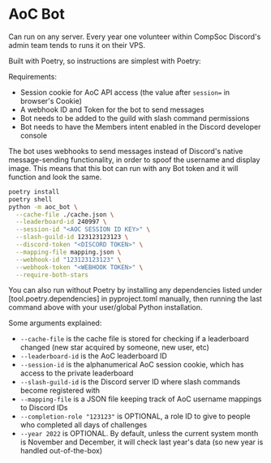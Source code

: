 # AoC Bot

Can run on any server. Every year one volunteer within CompSoc Discord's admin team tends to runs it on their VPS.

Built with Poetry, so instructions are simplest with Poetry:

Requirements:
- Session cookie for AoC API access (the value after `session=` in browser's Cookie)
- A webhook ID and Token for the bot to send messages
- Bot needs to be added to the guild with slash command permissions
- Bot needs to have the Members intent enabled in the Discord developer console

The bot uses webhooks to send messages instead of Discord's native message-sending functionality, in order to spoof the username and display image. This means that this bot can run with any Bot token and it will function and look the same.

```bash
poetry install
poetry shell
python -m aoc_bot \
  --cache-file ./cache.json \
  --leaderboard-id 240997 \
  --session-id "<AOC SESSION ID KEY>" \
  --slash-guild-id 123123123123 \
  --discord-token "<DISCORD TOKEN>" \
  --mapping-file mapping.json \
  --webhook-id "123123123123" \
  --webhook-token "<WEBHOOK TOKEN>" \
  --require-both-stars
```

You can also run without Poetry by installing any dependencies listed under [tool.poetry.dependencies] in pyproject.toml manually, then running the last command above  with your user/global Python installation.

Some arguments explained:
- `--cache-file` is the cache file is stored for checking if a leaderboard changed (new star acquired by someone, new user, etc)
- `--leaderboard-id` is the AoC leaderboard ID
- `--session-id` is the alphanumerical AoC session cookie, which has access to the private leaderboard
- `--slash-guild-id` is the Discord server ID where slash commands become registered with
- `--mapping-file` is a JSON file keeping track of AoC username mappings to Discord IDs
- `--completion-role "123123"` is OPTIONAL, a role ID to give to people who completed all days of challenges
- `--year 2022` is OPTIONAL. By default, unless the current system month is November and December, it will check last year's data (so new year is handled out-of-the-box)
